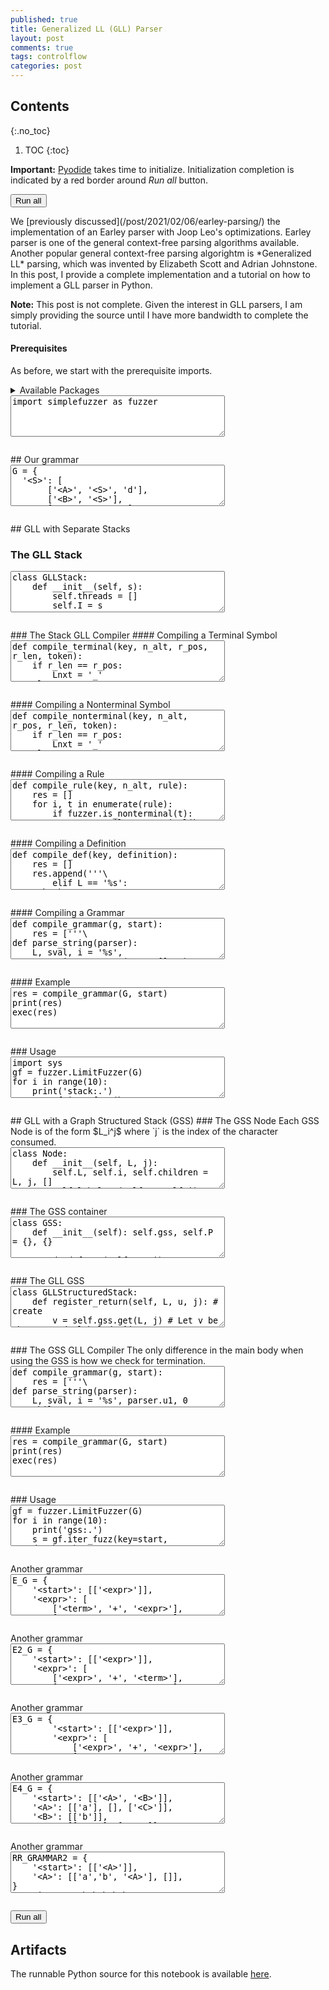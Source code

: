 ```yaml
---
published: true
title: Generalized LL (GLL) Parser
layout: post
comments: true
tags: controlflow
categories: post
---
```


## Contents
{:.no_toc}

1. TOC
{:toc}

<script src="/resources/js/graphviz/index.min.js"></script>
<script>
// From https://github.com/hpcc-systems/hpcc-js-wasm
// Hosted for teaching.
var hpccWasm = window["@hpcc-js/wasm"];
function display_dot(dot_txt, div) {
    hpccWasm.graphviz.layout(dot_txt, "svg", "dot").then(svg => {
        div.innerHTML = svg;
    });
}
window.display_dot = display_dot
// from js import display_dot
</script>

<script src="/resources/pyodide/full/3.9/pyodide.js"></script>
<link rel="stylesheet" type="text/css" media="all" href="/resources/skulpt/css/codemirror.css">
<link rel="stylesheet" type="text/css" media="all" href="/resources/skulpt/css/solarized.css">
<link rel="stylesheet" type="text/css" media="all" href="/resources/skulpt/css/env/editor.css">

<script src="/resources/skulpt/js/codemirrorepl.js" type="text/javascript"></script>
<script src="/resources/skulpt/js/python.js" type="text/javascript"></script>
<script src="/resources/pyodide/js/env/editor.js" type="text/javascript"></script>

**Important:** [Pyodide](https://pyodide.readthedocs.io/en/latest/) takes time to initialize.
Initialization completion is indicated by a red border around *Run all* button.
<form name='python_run_form'>
<button type="button" name="python_run_all">Run all</button>
</form>
We [previously discussed](/post/2021/02/06/earley-parsing/) the
implementation of an Earley parser with Joop Leo's optimizations. Earley
parser is one of the general context-free parsing algorithms available.
Another popular general context-free parsing algorightm is
*Generalized LL* parsing, which was invented by
Elizabeth Scott and Adrian Johnstone. In this post, I provide a complete
implementation and a tutorial on how to implement a GLL parser in Python.

**Note:** This post is not complete. Given the interest in GLL parsers, I am
simply providing the source until I have more bandwidth to complete the
tutorial.
#### Prerequisites
As before, we start with the prerequisite imports.

<details>
<summary>Available Packages </summary>
<!--##### Available Packages-->

These are packages that refer either to my previous posts or to pure python
packages that I have compiled, and is available in the below locations. As
before, install them if you need to run the program directly on the machine.
To install, simply download the wheel file (`pkg.whl`) and install using
`pip install pkg.whl`.

<ol>
<li><a href="https://rahul.gopinath.org/py/simplefuzzer-0.0.1-py2.py3-none-any.whl">simplefuzzer-0.0.1-py2.py3-none-any.whl</a> from "<a href="/post/2019/05/28/simplefuzzer-01/">The simplest grammar fuzzer in the world</a>".</li>
</ol>

<div style='display:none'>
<form name='python_run_form'>
<textarea cols="40" rows="4" id='python_pre_edit' name='python_edit'>
https://rahul.gopinath.org/py/simplefuzzer-0.0.1-py2.py3-none-any.whl
</textarea>
</form>
</div>
</details>

<!--
############
import simplefuzzer as fuzzer

############
-->
<form name='python_run_form'>
<textarea cols="40" rows="4" name='python_edit'>
import simplefuzzer as fuzzer
</textarea><br />
<pre class='Output' name='python_output'></pre>
<div name='python_canvas'></div>
</form>
## Our grammar

<!--
############
G = {
  '<S>': [
       ['<A>', '<S>', 'd'],
       ['<B>', '<S>'],
       ['g', 'p', '<C>'],
       []],
  '<A>': [['a'], ['c']],
  '<B>': [['a'], ['b']],
  '<C>': ['c']
}
start = '<S>'

############
-->
<form name='python_run_form'>
<textarea cols="40" rows="4" name='python_edit'>
G = {
  &#x27;&lt;S&gt;&#x27;: [
       [&#x27;&lt;A&gt;&#x27;, &#x27;&lt;S&gt;&#x27;, &#x27;d&#x27;],
       [&#x27;&lt;B&gt;&#x27;, &#x27;&lt;S&gt;&#x27;],
       [&#x27;g&#x27;, &#x27;p&#x27;, &#x27;&lt;C&gt;&#x27;],
       []],
  &#x27;&lt;A&gt;&#x27;: [[&#x27;a&#x27;], [&#x27;c&#x27;]],
  &#x27;&lt;B&gt;&#x27;: [[&#x27;a&#x27;], [&#x27;b&#x27;]],
  &#x27;&lt;C&gt;&#x27;: [&#x27;c&#x27;]
}
start = &#x27;&lt;S&gt;&#x27;
</textarea><br />
<pre class='Output' name='python_output'></pre>
<div name='python_canvas'></div>
</form>
## GLL with Separate Stacks

### The GLL Stack

<!--
############
class GLLStack:
    def __init__(self, s):
        self.threads = []
        self.I = s

    def add_thread(self, L, u, j):
        self.threads.append((L, u, j))

    def next_thread(self):
        (L, sval, i), *self.threads = self.threads
        return (L, sval, i)

    def fn_return(self, s, i):
        s, (L, i_) = s
        self.add_thread(L, s, i)
        return s

    def register_return(self, L, s, i):
        return (tuple(s), (L, i))

############
-->
<form name='python_run_form'>
<textarea cols="40" rows="4" name='python_edit'>
class GLLStack:
    def __init__(self, s):
        self.threads = []
        self.I = s

    def add_thread(self, L, u, j):
        self.threads.append((L, u, j))

    def next_thread(self):
        (L, sval, i), *self.threads = self.threads
        return (L, sval, i)

    def fn_return(self, s, i):
        s, (L, i_) = s
        self.add_thread(L, s, i)
        return s

    def register_return(self, L, s, i):
        return (tuple(s), (L, i))
</textarea><br />
<pre class='Output' name='python_output'></pre>
<div name='python_canvas'></div>
</form>
### The Stack GLL Compiler
#### Compiling a Terminal Symbol

<!--
############
def compile_terminal(key, n_alt, r_pos, r_len, token):
    if r_len == r_pos:
        Lnxt = '_'
    else:
        Lnxt = '%s[%d]_%d' % (key, n_alt, r_pos+1)
    return '''\
        elif L == '%s[%d]_%d':
            if parser.I[i] == '%s':
                i = i+1
                L = '%s'
            else:
                L = 'L0'
            continue
''' % (key, n_alt, r_pos, token, Lnxt)

############
-->
<form name='python_run_form'>
<textarea cols="40" rows="4" name='python_edit'>
def compile_terminal(key, n_alt, r_pos, r_len, token):
    if r_len == r_pos:
        Lnxt = &#x27;_&#x27;
    else:
        Lnxt = &#x27;%s[%d]_%d&#x27; % (key, n_alt, r_pos+1)
    return &#x27;&#x27;&#x27;\
        elif L == &#x27;%s[%d]_%d&#x27;:
            if parser.I[i] == &#x27;%s&#x27;:
                i = i+1
                L = &#x27;%s&#x27;
            else:
                L = &#x27;L0&#x27;
            continue
&#x27;&#x27;&#x27; % (key, n_alt, r_pos, token, Lnxt)
</textarea><br />
<pre class='Output' name='python_output'></pre>
<div name='python_canvas'></div>
</form>
#### Compiling a Nonterminal Symbol

<!--
############
def compile_nonterminal(key, n_alt, r_pos, r_len, token):
    if r_len == r_pos:
        Lnxt = '_'
    else:
        Lnxt = '%s[%d]_%d' % (key, n_alt, r_pos+1)
    return '''\
        elif L ==  '%s[%d]_%d':
            sval = parser.register_return('%s', sval, i)
            L = '%s'
            continue
''' % (key, n_alt, r_pos, Lnxt, token)

############
-->
<form name='python_run_form'>
<textarea cols="40" rows="4" name='python_edit'>
def compile_nonterminal(key, n_alt, r_pos, r_len, token):
    if r_len == r_pos:
        Lnxt = &#x27;_&#x27;
    else:
        Lnxt = &#x27;%s[%d]_%d&#x27; % (key, n_alt, r_pos+1)
    return &#x27;&#x27;&#x27;\
        elif L ==  &#x27;%s[%d]_%d&#x27;:
            sval = parser.register_return(&#x27;%s&#x27;, sval, i)
            L = &#x27;%s&#x27;
            continue
&#x27;&#x27;&#x27; % (key, n_alt, r_pos, Lnxt, token)
</textarea><br />
<pre class='Output' name='python_output'></pre>
<div name='python_canvas'></div>
</form>
#### Compiling a Rule

<!--
############
def compile_rule(key, n_alt, rule):
    res = []
    for i, t in enumerate(rule):
        if fuzzer.is_nonterminal(t):
            r = compile_nonterminal(key, n_alt, i, len(rule), t)
        else:
            r = compile_terminal(key, n_alt, i, len(rule), t)
        res.append(r)

    res.append('''\
        elif L == '%s[%d]_%d':
            L = 'L_'
            continue
''' % (key, n_alt, len(rule)))
    return '\n'.join(res)

############
-->
<form name='python_run_form'>
<textarea cols="40" rows="4" name='python_edit'>
def compile_rule(key, n_alt, rule):
    res = []
    for i, t in enumerate(rule):
        if fuzzer.is_nonterminal(t):
            r = compile_nonterminal(key, n_alt, i, len(rule), t)
        else:
            r = compile_terminal(key, n_alt, i, len(rule), t)
        res.append(r)

    res.append(&#x27;&#x27;&#x27;\
        elif L == &#x27;%s[%d]_%d&#x27;:
            L = &#x27;L_&#x27;
            continue
&#x27;&#x27;&#x27; % (key, n_alt, len(rule)))
    return &#x27;\n&#x27;.join(res)
</textarea><br />
<pre class='Output' name='python_output'></pre>
<div name='python_canvas'></div>
</form>
#### Compiling a Definition

<!--
############
def compile_def(key, definition):
    res = []
    res.append('''\
        elif L == '%s':
''' % key)
    for n_alt,rule in enumerate(definition):
        res.append('''\
            parser.add_thread( '%s[%d]_0', sval, i)''' % (key, n_alt))
    res.append('''
            L = 'L0'
            continue''')
    for n_alt,rule in enumerate(definition):
        r = compile_rule(key, n_alt, rule)
        res.append(r)
    return '\n'.join(res)

############
-->
<form name='python_run_form'>
<textarea cols="40" rows="4" name='python_edit'>
def compile_def(key, definition):
    res = []
    res.append(&#x27;&#x27;&#x27;\
        elif L == &#x27;%s&#x27;:
&#x27;&#x27;&#x27; % key)
    for n_alt,rule in enumerate(definition):
        res.append(&#x27;&#x27;&#x27;\
            parser.add_thread( &#x27;%s[%d]_0&#x27;, sval, i)&#x27;&#x27;&#x27; % (key, n_alt))
    res.append(&#x27;&#x27;&#x27;
            L = &#x27;L0&#x27;
            continue&#x27;&#x27;&#x27;)
    for n_alt,rule in enumerate(definition):
        r = compile_rule(key, n_alt, rule)
        res.append(r)
    return &#x27;\n&#x27;.join(res)
</textarea><br />
<pre class='Output' name='python_output'></pre>
<div name='python_canvas'></div>
</form>
#### Compiling a Grammar

<!--
############
def compile_grammar(g, start):
    res = ['''\
def parse_string(parser):
    L, sval, i = '%s', parser.register_return('L0', [], 0), 0
    while True:
        if L == 'L0':
            if parser.threads:
                (L, sval, i) = parser.next_thread()
                if ('L0', (), len(parser.I)-1) == (L, sval, i): return 'success'
                else: continue
            else: return 'error'
        elif L == 'L_':
            sval = parser.fn_return(sval, i)
            L = 'L0'
            continue
    ''' % start]
    for k in g:
        r = compile_def(k, g[k])
        res.append(r)
    res.append('''\
        else:
            assert False
''')
    return '\n'.join(res)

############
-->
<form name='python_run_form'>
<textarea cols="40" rows="4" name='python_edit'>
def compile_grammar(g, start):
    res = [&#x27;&#x27;&#x27;\
def parse_string(parser):
    L, sval, i = &#x27;%s&#x27;, parser.register_return(&#x27;L0&#x27;, [], 0), 0
    while True:
        if L == &#x27;L0&#x27;:
            if parser.threads:
                (L, sval, i) = parser.next_thread()
                if (&#x27;L0&#x27;, (), len(parser.I)-1) == (L, sval, i): return &#x27;success&#x27;
                else: continue
            else: return &#x27;error&#x27;
        elif L == &#x27;L_&#x27;:
            sval = parser.fn_return(sval, i)
            L = &#x27;L0&#x27;
            continue
    &#x27;&#x27;&#x27; % start]
    for k in g:
        r = compile_def(k, g[k])
        res.append(r)
    res.append(&#x27;&#x27;&#x27;\
        else:
            assert False
&#x27;&#x27;&#x27;)
    return &#x27;\n&#x27;.join(res)
</textarea><br />
<pre class='Output' name='python_output'></pre>
<div name='python_canvas'></div>
</form>
#### Example

<!--
############
res = compile_grammar(G, start)
print(res)
exec(res)

############
-->
<form name='python_run_form'>
<textarea cols="40" rows="4" name='python_edit'>
res = compile_grammar(G, start)
print(res)
exec(res)
</textarea><br />
<pre class='Output' name='python_output'></pre>
<div name='python_canvas'></div>
</form>
### Usage

<!--
############
import sys
gf = fuzzer.LimitFuzzer(G)
for i in range(10):
    print('stack:.')
    s = gf.iter_fuzz(key=start, max_depth=5)
    print(s)
    g = GLLStack(s+'$')
    assert parse_string(g) == 'success'
    print('parsed.')

############
-->
<form name='python_run_form'>
<textarea cols="40" rows="4" name='python_edit'>
import sys
gf = fuzzer.LimitFuzzer(G)
for i in range(10):
    print(&#x27;stack:.&#x27;)
    s = gf.iter_fuzz(key=start, max_depth=5)
    print(s)
    g = GLLStack(s+&#x27;$&#x27;)
    assert parse_string(g) == &#x27;success&#x27;
    print(&#x27;parsed.&#x27;)
</textarea><br />
<pre class='Output' name='python_output'></pre>
<div name='python_canvas'></div>
</form>
## GLL with a Graph Structured Stack (GSS)
### The GSS Node
Each GSS Node is of the form $L_i^j$ where `j` is the index of the character
consumed.

<!--
############
class Node:
    def __init__(self, L, j):
        self.L, self.i, self.children = L, j, []
        self.label = (self.L, self.i)

    def __eq__(self, other): return self.label == other.label
    def __repr__(self): return str((self.label, self.children))

############
-->
<form name='python_run_form'>
<textarea cols="40" rows="4" name='python_edit'>
class Node:
    def __init__(self, L, j):
        self.L, self.i, self.children = L, j, []
        self.label = (self.L, self.i)

    def __eq__(self, other): return self.label == other.label
    def __repr__(self): return str((self.label, self.children))
</textarea><br />
<pre class='Output' name='python_output'></pre>
<div name='python_canvas'></div>
</form>
### The GSS container

<!--
############
class GSS:
    def __init__(self): self.gss, self.P = {}, {}

    def get(self, L, i):
        my_label = (L, i)
        if my_label not in self.gss:
            self.gss[my_label] = Node(L, i)
            assert my_label not in self.P
            self.P[my_label] = []
        return self.gss[my_label]

    def add_parsed_index(self, label, j):
        self.P[label].append(j)

    def parsed_indexes(self, label):
        # indexes for which pop has been executed for label.
        return self.P[label]

    def __repr__(self): return str(self.gss)

############
-->
<form name='python_run_form'>
<textarea cols="40" rows="4" name='python_edit'>
class GSS:
    def __init__(self): self.gss, self.P = {}, {}

    def get(self, L, i):
        my_label = (L, i)
        if my_label not in self.gss:
            self.gss[my_label] = Node(L, i)
            assert my_label not in self.P
            self.P[my_label] = []
        return self.gss[my_label]

    def add_parsed_index(self, label, j):
        self.P[label].append(j)

    def parsed_indexes(self, label):
        # indexes for which pop has been executed for label.
        return self.P[label]

    def __repr__(self): return str(self.gss)
</textarea><br />
<pre class='Output' name='python_output'></pre>
<div name='python_canvas'></div>
</form>
### The GLL GSS

<!--
############
class GLLStructuredStack:
    def register_return(self, L, u, j): # create
        v = self.gss.get(L, j) # Let v be the GSS node labeled L^j
        # If there is not an edge from v to u
        if u not in v.children:
            v.children.append(u)
            # paper p183: When a new child node u is added to v,
            # for all (v, k) in P if (Lv, u) notin Uk then
            # (Lv,v,k) is added to R, where Lv is the label of v.
            # **Note:** The above is confusing because according to it, what
            # we should add is (v.L, v, k) while what we are adding below from
            # the same paper, p184 `create(L, u, j)` is `add(v.L, u, j)`
            # but in 183 again, it is said: The function create(L, u, j) creates
            # a GSS node v = Lj with child u if one does not already exist, and
            # then returns v. If (v, k) in P then add(L, u, k) is called.
            for k in self.gss.parsed_indexes(v.label):
                self.add_thread(v.L, u, k) # v.L == L
        return v

    def add_thread(self, L, u, j): # add
        if (L, u) not in self.U[j]:
            self.U[j].append((L, u))
            self.threads.append((L, u, j))

    def next_thread(self):
        (L, sval, i), *self.threads = self.threads
        return (L, sval, i)

    # paper: actions POP(s, i, R) are replaced by actions which add (L, v, i) to
    # R for all children v of node corresponding to the top of s.
    #
    # **Note.** Because this is a GSS, we might already know the children of u
    # which is the node corresponding to top of s. Hence, we can start these
    # threads. However, what if new children are added? This is addressed by
    # maintaining P which maintains (u, k) for which pop has been executed.
    # See register_return
    def fn_return(self, u, j): # pop
        if u != self.u0:
            self.gss.add_parsed_index(u.label, j)
            for v in u.children:
                self.add_thread(u.L, v, j)
        return u


    def __init__(self, input_str):
        self.threads = []
        self.gss = GSS()
        self.I = input_str
        self.m = len(self.I) # |I| + 1
        self.u1 = self.gss.get('L0', 0)
        self.u0 = self.gss.get('$', self.m)
        self.u1.children.append(self.u0)

        self.U = []
        for j in range(self.m): # 0<=j<=m
            self.U.append([]) # U_j = empty

############
-->
<form name='python_run_form'>
<textarea cols="40" rows="4" name='python_edit'>
class GLLStructuredStack:
    def register_return(self, L, u, j): # create
        v = self.gss.get(L, j) # Let v be the GSS node labeled L^j
        # If there is not an edge from v to u
        if u not in v.children:
            v.children.append(u)
            # paper p183: When a new child node u is added to v,
            # for all (v, k) in P if (Lv, u) notin Uk then
            # (Lv,v,k) is added to R, where Lv is the label of v.
            # **Note:** The above is confusing because according to it, what
            # we should add is (v.L, v, k) while what we are adding below from
            # the same paper, p184 `create(L, u, j)` is `add(v.L, u, j)`
            # but in 183 again, it is said: The function create(L, u, j) creates
            # a GSS node v = Lj with child u if one does not already exist, and
            # then returns v. If (v, k) in P then add(L, u, k) is called.
            for k in self.gss.parsed_indexes(v.label):
                self.add_thread(v.L, u, k) # v.L == L
        return v

    def add_thread(self, L, u, j): # add
        if (L, u) not in self.U[j]:
            self.U[j].append((L, u))
            self.threads.append((L, u, j))

    def next_thread(self):
        (L, sval, i), *self.threads = self.threads
        return (L, sval, i)

    # paper: actions POP(s, i, R) are replaced by actions which add (L, v, i) to
    # R for all children v of node corresponding to the top of s.
    #
    # **Note.** Because this is a GSS, we might already know the children of u
    # which is the node corresponding to top of s. Hence, we can start these
    # threads. However, what if new children are added? This is addressed by
    # maintaining P which maintains (u, k) for which pop has been executed.
    # See register_return
    def fn_return(self, u, j): # pop
        if u != self.u0:
            self.gss.add_parsed_index(u.label, j)
            for v in u.children:
                self.add_thread(u.L, v, j)
        return u


    def __init__(self, input_str):
        self.threads = []
        self.gss = GSS()
        self.I = input_str
        self.m = len(self.I) # |I| + 1
        self.u1 = self.gss.get(&#x27;L0&#x27;, 0)
        self.u0 = self.gss.get(&#x27;$&#x27;, self.m)
        self.u1.children.append(self.u0)

        self.U = []
        for j in range(self.m): # 0&lt;=j&lt;=m
            self.U.append([]) # U_j = empty
</textarea><br />
<pre class='Output' name='python_output'></pre>
<div name='python_canvas'></div>
</form>
### The GSS GLL Compiler
The only difference in the main body when using the GSS is how we check
for termination.

<!--
############
def compile_grammar(g, start):
    res = ['''\
def parse_string(parser):
    L, sval, i = '%s', parser.u1, 0
    while True:
        if L == 'L0':
            if parser.threads:
                (L, sval, i) = parser.next_thread()
                continue
            else:
                if ('L0', parser.u0) in parser.U[parser.m-1]: return 'success'
                else: return 'error'
        elif L == 'L_':
            sval = parser.fn_return(sval, i)
            L = 'L0'
            continue
    ''' % start]
    for k in g:
        r = compile_def(k, g[k])
        res.append(r)
    res.append('''
        else:
            assert False''')
    return '\n'.join(res)

############
-->
<form name='python_run_form'>
<textarea cols="40" rows="4" name='python_edit'>
def compile_grammar(g, start):
    res = [&#x27;&#x27;&#x27;\
def parse_string(parser):
    L, sval, i = &#x27;%s&#x27;, parser.u1, 0
    while True:
        if L == &#x27;L0&#x27;:
            if parser.threads:
                (L, sval, i) = parser.next_thread()
                continue
            else:
                if (&#x27;L0&#x27;, parser.u0) in parser.U[parser.m-1]: return &#x27;success&#x27;
                else: return &#x27;error&#x27;
        elif L == &#x27;L_&#x27;:
            sval = parser.fn_return(sval, i)
            L = &#x27;L0&#x27;
            continue
    &#x27;&#x27;&#x27; % start]
    for k in g:
        r = compile_def(k, g[k])
        res.append(r)
    res.append(&#x27;&#x27;&#x27;
        else:
            assert False&#x27;&#x27;&#x27;)
    return &#x27;\n&#x27;.join(res)
</textarea><br />
<pre class='Output' name='python_output'></pre>
<div name='python_canvas'></div>
</form>
#### Example

<!--
############
res = compile_grammar(G, start)
print(res)
exec(res)

############
-->
<form name='python_run_form'>
<textarea cols="40" rows="4" name='python_edit'>
res = compile_grammar(G, start)
print(res)
exec(res)
</textarea><br />
<pre class='Output' name='python_output'></pre>
<div name='python_canvas'></div>
</form>
### Usage

<!--
############
gf = fuzzer.LimitFuzzer(G)
for i in range(10):
    print('gss:.')
    s = gf.iter_fuzz(key=start, max_depth=10)
    print(s)
    g = GLLStructuredStack(s+'$')
    assert parse_string(g) == 'success'
    print('gss parsed.')

############
-->
<form name='python_run_form'>
<textarea cols="40" rows="4" name='python_edit'>
gf = fuzzer.LimitFuzzer(G)
for i in range(10):
    print(&#x27;gss:.&#x27;)
    s = gf.iter_fuzz(key=start, max_depth=10)
    print(s)
    g = GLLStructuredStack(s+&#x27;$&#x27;)
    assert parse_string(g) == &#x27;success&#x27;
    print(&#x27;gss parsed.&#x27;)
</textarea><br />
<pre class='Output' name='python_output'></pre>
<div name='python_canvas'></div>
</form>
Another grammar

<!--
############
E_G = {
    '<start>': [['<expr>']],
    '<expr>': [
        ['<term>', '+', '<expr>'],
        ['<term>', '-', '<expr>'],
        ['<term>']],
    '<term>': [
        ['<fact>', '*', '<term>'],
        ['<fact>', '/', '<term>'],
        ['<fact>']],
    '<fact>': [
        ['<digits>'],
        ['(','<expr>',')']],
    '<digits>': [
        ['<digit>','<digits>'],
        ['<digit>']],
    '<digit>': [["%s" % str(i)] for i in range(10)],
}
E_start = '<start>'

res = compile_grammar(E_G, E_start)
exec(res)
gf = fuzzer.LimitFuzzer(E_G)
for i in range(10):
    print('gss:.')
    s = gf.iter_fuzz(key=E_start, max_depth=10)
    print(s)
    g = GLLStructuredStack(s+'$')
    assert parse_string(g) == 'success'
    print('gss parsed.')

############
-->
<form name='python_run_form'>
<textarea cols="40" rows="4" name='python_edit'>
E_G = {
    &#x27;&lt;start&gt;&#x27;: [[&#x27;&lt;expr&gt;&#x27;]],
    &#x27;&lt;expr&gt;&#x27;: [
        [&#x27;&lt;term&gt;&#x27;, &#x27;+&#x27;, &#x27;&lt;expr&gt;&#x27;],
        [&#x27;&lt;term&gt;&#x27;, &#x27;-&#x27;, &#x27;&lt;expr&gt;&#x27;],
        [&#x27;&lt;term&gt;&#x27;]],
    &#x27;&lt;term&gt;&#x27;: [
        [&#x27;&lt;fact&gt;&#x27;, &#x27;*&#x27;, &#x27;&lt;term&gt;&#x27;],
        [&#x27;&lt;fact&gt;&#x27;, &#x27;/&#x27;, &#x27;&lt;term&gt;&#x27;],
        [&#x27;&lt;fact&gt;&#x27;]],
    &#x27;&lt;fact&gt;&#x27;: [
        [&#x27;&lt;digits&gt;&#x27;],
        [&#x27;(&#x27;,&#x27;&lt;expr&gt;&#x27;,&#x27;)&#x27;]],
    &#x27;&lt;digits&gt;&#x27;: [
        [&#x27;&lt;digit&gt;&#x27;,&#x27;&lt;digits&gt;&#x27;],
        [&#x27;&lt;digit&gt;&#x27;]],
    &#x27;&lt;digit&gt;&#x27;: [[&quot;%s&quot; % str(i)] for i in range(10)],
}
E_start = &#x27;&lt;start&gt;&#x27;

res = compile_grammar(E_G, E_start)
exec(res)
gf = fuzzer.LimitFuzzer(E_G)
for i in range(10):
    print(&#x27;gss:.&#x27;)
    s = gf.iter_fuzz(key=E_start, max_depth=10)
    print(s)
    g = GLLStructuredStack(s+&#x27;$&#x27;)
    assert parse_string(g) == &#x27;success&#x27;
    print(&#x27;gss parsed.&#x27;)
</textarea><br />
<pre class='Output' name='python_output'></pre>
<div name='python_canvas'></div>
</form>
Another grammar

<!--
############
E2_G = {
    '<start>': [['<expr>']],
    '<expr>': [
        ['<expr>', '+', '<term>'],
        ['<expr>', '-', '<term>'],
        ['<term>']],
    '<term>': [
        ['<term>', '*', '<fact>'],
        ['<term>', '/', '<fact>'],
        ['<fact>']],
    '<fact>': [
        ['<digits>'],
        ['(','<expr>',')']],
    '<digits>': [
        ['<digit>','<digits>'],
        ['<digit>']],
    '<digit>': [["%s" % str(i)] for i in range(10)],
}
E2_start = '<start>'
res = compile_grammar(E2_G, E2_start)
exec(res)
gf = fuzzer.LimitFuzzer(E2_G)
for i in range(10):
    print('gss:.')
    s = gf.iter_fuzz(key=E2_start, max_depth=10)
    print(s)
    g = GLLStructuredStack(s+'$')
    assert parse_string(g) == 'success'
    print('gss parsed.')

############
-->
<form name='python_run_form'>
<textarea cols="40" rows="4" name='python_edit'>
E2_G = {
    &#x27;&lt;start&gt;&#x27;: [[&#x27;&lt;expr&gt;&#x27;]],
    &#x27;&lt;expr&gt;&#x27;: [
        [&#x27;&lt;expr&gt;&#x27;, &#x27;+&#x27;, &#x27;&lt;term&gt;&#x27;],
        [&#x27;&lt;expr&gt;&#x27;, &#x27;-&#x27;, &#x27;&lt;term&gt;&#x27;],
        [&#x27;&lt;term&gt;&#x27;]],
    &#x27;&lt;term&gt;&#x27;: [
        [&#x27;&lt;term&gt;&#x27;, &#x27;*&#x27;, &#x27;&lt;fact&gt;&#x27;],
        [&#x27;&lt;term&gt;&#x27;, &#x27;/&#x27;, &#x27;&lt;fact&gt;&#x27;],
        [&#x27;&lt;fact&gt;&#x27;]],
    &#x27;&lt;fact&gt;&#x27;: [
        [&#x27;&lt;digits&gt;&#x27;],
        [&#x27;(&#x27;,&#x27;&lt;expr&gt;&#x27;,&#x27;)&#x27;]],
    &#x27;&lt;digits&gt;&#x27;: [
        [&#x27;&lt;digit&gt;&#x27;,&#x27;&lt;digits&gt;&#x27;],
        [&#x27;&lt;digit&gt;&#x27;]],
    &#x27;&lt;digit&gt;&#x27;: [[&quot;%s&quot; % str(i)] for i in range(10)],
}
E2_start = &#x27;&lt;start&gt;&#x27;
res = compile_grammar(E2_G, E2_start)
exec(res)
gf = fuzzer.LimitFuzzer(E2_G)
for i in range(10):
    print(&#x27;gss:.&#x27;)
    s = gf.iter_fuzz(key=E2_start, max_depth=10)
    print(s)
    g = GLLStructuredStack(s+&#x27;$&#x27;)
    assert parse_string(g) == &#x27;success&#x27;
    print(&#x27;gss parsed.&#x27;)
</textarea><br />
<pre class='Output' name='python_output'></pre>
<div name='python_canvas'></div>
</form>
Another grammar

<!--
############

    E3_G = {
        '<start>': [['<expr>']],
        '<expr>': [
            ['<expr>', '+', '<expr>'],
            ['<expr>', '-', '<expr>'],
            ['<expr>', '*', '<expr>'],
            ['<expr>', '/', '<expr>'],
            ['(', '<expr>', ')'],
            ['<integer>']],
        '<integer>': [
            ['<digits>']],
        '<digits>': [
            ['<digit>','<digits>'],
            ['<digit>']],
        '<digit>': [["%s" % str(i)] for i in range(10)],
    }
    E3_start = '<start>'

    res = compile_grammar(E3_G, E3_start)
    exec(res)
    gf = fuzzer.LimitFuzzer(E3_G)
    for i in range(10):
        print('gss:.')
        s = gf.iter_fuzz(key=E3_start, max_depth=5)
        print(s)
        g = GLLStructuredStack(s+'$')
        assert parse_string(g) == 'success'
        print('gss parsed.')

############
-->
<form name='python_run_form'>
<textarea cols="40" rows="4" name='python_edit'>
E3_G = {
        &#x27;&lt;start&gt;&#x27;: [[&#x27;&lt;expr&gt;&#x27;]],
        &#x27;&lt;expr&gt;&#x27;: [
            [&#x27;&lt;expr&gt;&#x27;, &#x27;+&#x27;, &#x27;&lt;expr&gt;&#x27;],
            [&#x27;&lt;expr&gt;&#x27;, &#x27;-&#x27;, &#x27;&lt;expr&gt;&#x27;],
            [&#x27;&lt;expr&gt;&#x27;, &#x27;*&#x27;, &#x27;&lt;expr&gt;&#x27;],
            [&#x27;&lt;expr&gt;&#x27;, &#x27;/&#x27;, &#x27;&lt;expr&gt;&#x27;],
            [&#x27;(&#x27;, &#x27;&lt;expr&gt;&#x27;, &#x27;)&#x27;],
            [&#x27;&lt;integer&gt;&#x27;]],
        &#x27;&lt;integer&gt;&#x27;: [
            [&#x27;&lt;digits&gt;&#x27;]],
        &#x27;&lt;digits&gt;&#x27;: [
            [&#x27;&lt;digit&gt;&#x27;,&#x27;&lt;digits&gt;&#x27;],
            [&#x27;&lt;digit&gt;&#x27;]],
        &#x27;&lt;digit&gt;&#x27;: [[&quot;%s&quot; % str(i)] for i in range(10)],
    }
    E3_start = &#x27;&lt;start&gt;&#x27;

    res = compile_grammar(E3_G, E3_start)
    exec(res)
    gf = fuzzer.LimitFuzzer(E3_G)
    for i in range(10):
        print(&#x27;gss:.&#x27;)
        s = gf.iter_fuzz(key=E3_start, max_depth=5)
        print(s)
        g = GLLStructuredStack(s+&#x27;$&#x27;)
        assert parse_string(g) == &#x27;success&#x27;
        print(&#x27;gss parsed.&#x27;)
</textarea><br />
<pre class='Output' name='python_output'></pre>
<div name='python_canvas'></div>
</form>
Another grammar

<!--
############
E4_G = {
    '<start>': [['<A>', '<B>']],
    '<A>': [['a'], [], ['<C>']],
    '<B>': [['b']],
    '<C>': [['<A>'], ['<B>']]
}

E4_start = '<start>'

res = compile_grammar(E4_G, E4_start)
exec(res)
gf = fuzzer.LimitFuzzer(E4_G)
for i in range(10):
    print('gss:.')
    s = gf.iter_fuzz(key=E4_start, max_depth=5)
    print(s)
    g = GLLStructuredStack(s+'$')
    assert parse_string(g) == 'success'
    print('gss parsed.')

############
-->
<form name='python_run_form'>
<textarea cols="40" rows="4" name='python_edit'>
E4_G = {
    &#x27;&lt;start&gt;&#x27;: [[&#x27;&lt;A&gt;&#x27;, &#x27;&lt;B&gt;&#x27;]],
    &#x27;&lt;A&gt;&#x27;: [[&#x27;a&#x27;], [], [&#x27;&lt;C&gt;&#x27;]],
    &#x27;&lt;B&gt;&#x27;: [[&#x27;b&#x27;]],
    &#x27;&lt;C&gt;&#x27;: [[&#x27;&lt;A&gt;&#x27;], [&#x27;&lt;B&gt;&#x27;]]
}

E4_start = &#x27;&lt;start&gt;&#x27;

res = compile_grammar(E4_G, E4_start)
exec(res)
gf = fuzzer.LimitFuzzer(E4_G)
for i in range(10):
    print(&#x27;gss:.&#x27;)
    s = gf.iter_fuzz(key=E4_start, max_depth=5)
    print(s)
    g = GLLStructuredStack(s+&#x27;$&#x27;)
    assert parse_string(g) == &#x27;success&#x27;
    print(&#x27;gss parsed.&#x27;)
</textarea><br />
<pre class='Output' name='python_output'></pre>
<div name='python_canvas'></div>
</form>
Another grammar

<!--
############
RR_GRAMMAR2 = {
    '<start>': [['<A>']],
    '<A>': [['a','b', '<A>'], []],
}
mystring2 = 'ababababab'

res = compile_grammar(RR_GRAMMAR2, '<start>')
exec(res)
g = GLLStructuredStack(mystring2+'$')
assert parse_string(g) == 'success'

RR_GRAMMAR3 = {
    '<start>': [['c', '<A>']],
    '<A>': [['a', 'b', '<A>'], []],
}
mystring3 = 'cababababab'

res = compile_grammar(RR_GRAMMAR3, '<start>')
exec(res)
g = GLLStructuredStack(mystring3+'$')
assert parse_string(g) == 'success'

RR_GRAMMAR4 = {
    '<start>': [['<A>', 'c']],
    '<A>': [['a', 'b', '<A>'], []],
}
mystring4 = 'ababababc'

res = compile_grammar(RR_GRAMMAR4, '<start>')
exec(res)
g = GLLStructuredStack(mystring4+'$')
assert parse_string(g) == 'success'

RR_GRAMMAR5 = {
'<start>': [['<A>']],
'<A>': [['a', 'b', '<B>'], []],
'<B>': [['<A>']],
}
mystring5 = 'abababab'

res = compile_grammar(RR_GRAMMAR5, '<start>')
exec(res)
g = GLLStructuredStack(mystring5+'$')
assert parse_string(g) == 'success'

RR_GRAMMAR6 = {
'<start>': [['<A>']],
'<A>': [['a', '<B>'], []],
'<B>': [['b', '<A>']],
}
mystring6 = 'abababab'


res = compile_grammar(RR_GRAMMAR6, '<start>')
exec(res)
g = GLLStructuredStack(mystring6+'$')
assert parse_string(g) == 'success'

RR_GRAMMAR7 = {
'<start>': [['<A>']],
'<A>': [['a', '<A>'], ['a']],
}
mystring7 = 'aaaaaaaa'

res = compile_grammar(RR_GRAMMAR7, '<start>')
exec(res)
g = GLLStructuredStack(mystring7+'$')
assert parse_string(g) == 'success'

RR_GRAMMAR8 = {
<start>': [['<A>']],
<A>': [['a', '<A>'], ['a']]
}
mystring8 = 'aa'

res = compile_grammar(RR_GRAMMAR8, '<start>')
exec(res)
g = GLLStructuredStack(mystring8+'$')
assert parse_string(g) == 'success'

############
-->
<form name='python_run_form'>
<textarea cols="40" rows="4" name='python_edit'>
RR_GRAMMAR2 = {
    &#x27;&lt;start&gt;&#x27;: [[&#x27;&lt;A&gt;&#x27;]],
    &#x27;&lt;A&gt;&#x27;: [[&#x27;a&#x27;,&#x27;b&#x27;, &#x27;&lt;A&gt;&#x27;], []],
}
mystring2 = &#x27;ababababab&#x27;

res = compile_grammar(RR_GRAMMAR2, &#x27;&lt;start&gt;&#x27;)
exec(res)
g = GLLStructuredStack(mystring2+&#x27;$&#x27;)
assert parse_string(g) == &#x27;success&#x27;

RR_GRAMMAR3 = {
    &#x27;&lt;start&gt;&#x27;: [[&#x27;c&#x27;, &#x27;&lt;A&gt;&#x27;]],
    &#x27;&lt;A&gt;&#x27;: [[&#x27;a&#x27;, &#x27;b&#x27;, &#x27;&lt;A&gt;&#x27;], []],
}
mystring3 = &#x27;cababababab&#x27;

res = compile_grammar(RR_GRAMMAR3, &#x27;&lt;start&gt;&#x27;)
exec(res)
g = GLLStructuredStack(mystring3+&#x27;$&#x27;)
assert parse_string(g) == &#x27;success&#x27;

RR_GRAMMAR4 = {
    &#x27;&lt;start&gt;&#x27;: [[&#x27;&lt;A&gt;&#x27;, &#x27;c&#x27;]],
    &#x27;&lt;A&gt;&#x27;: [[&#x27;a&#x27;, &#x27;b&#x27;, &#x27;&lt;A&gt;&#x27;], []],
}
mystring4 = &#x27;ababababc&#x27;

res = compile_grammar(RR_GRAMMAR4, &#x27;&lt;start&gt;&#x27;)
exec(res)
g = GLLStructuredStack(mystring4+&#x27;$&#x27;)
assert parse_string(g) == &#x27;success&#x27;

RR_GRAMMAR5 = {
&#x27;&lt;start&gt;&#x27;: [[&#x27;&lt;A&gt;&#x27;]],
&#x27;&lt;A&gt;&#x27;: [[&#x27;a&#x27;, &#x27;b&#x27;, &#x27;&lt;B&gt;&#x27;], []],
&#x27;&lt;B&gt;&#x27;: [[&#x27;&lt;A&gt;&#x27;]],
}
mystring5 = &#x27;abababab&#x27;

res = compile_grammar(RR_GRAMMAR5, &#x27;&lt;start&gt;&#x27;)
exec(res)
g = GLLStructuredStack(mystring5+&#x27;$&#x27;)
assert parse_string(g) == &#x27;success&#x27;

RR_GRAMMAR6 = {
&#x27;&lt;start&gt;&#x27;: [[&#x27;&lt;A&gt;&#x27;]],
&#x27;&lt;A&gt;&#x27;: [[&#x27;a&#x27;, &#x27;&lt;B&gt;&#x27;], []],
&#x27;&lt;B&gt;&#x27;: [[&#x27;b&#x27;, &#x27;&lt;A&gt;&#x27;]],
}
mystring6 = &#x27;abababab&#x27;


res = compile_grammar(RR_GRAMMAR6, &#x27;&lt;start&gt;&#x27;)
exec(res)
g = GLLStructuredStack(mystring6+&#x27;$&#x27;)
assert parse_string(g) == &#x27;success&#x27;

RR_GRAMMAR7 = {
&#x27;&lt;start&gt;&#x27;: [[&#x27;&lt;A&gt;&#x27;]],
&#x27;&lt;A&gt;&#x27;: [[&#x27;a&#x27;, &#x27;&lt;A&gt;&#x27;], [&#x27;a&#x27;]],
}
mystring7 = &#x27;aaaaaaaa&#x27;

res = compile_grammar(RR_GRAMMAR7, &#x27;&lt;start&gt;&#x27;)
exec(res)
g = GLLStructuredStack(mystring7+&#x27;$&#x27;)
assert parse_string(g) == &#x27;success&#x27;

RR_GRAMMAR8 = {
&lt;start&gt;&#x27;: [[&#x27;&lt;A&gt;&#x27;]],
&lt;A&gt;&#x27;: [[&#x27;a&#x27;, &#x27;&lt;A&gt;&#x27;], [&#x27;a&#x27;]]
}
mystring8 = &#x27;aa&#x27;

res = compile_grammar(RR_GRAMMAR8, &#x27;&lt;start&gt;&#x27;)
exec(res)
g = GLLStructuredStack(mystring8+&#x27;$&#x27;)
assert parse_string(g) == &#x27;success&#x27;
</textarea><br />
<pre class='Output' name='python_output'></pre>
<div name='python_canvas'></div>
</form>

<form name='python_run_form'>
<button type="button" name="python_run_all">Run all</button>
</form>

## Artifacts

The runnable Python source for this notebook is available [here](https://github.com/rahulgopinath/rahulgopinath.github.io/blob/master/notebooks/2022-07-02-generalized-ll-parser.py).


